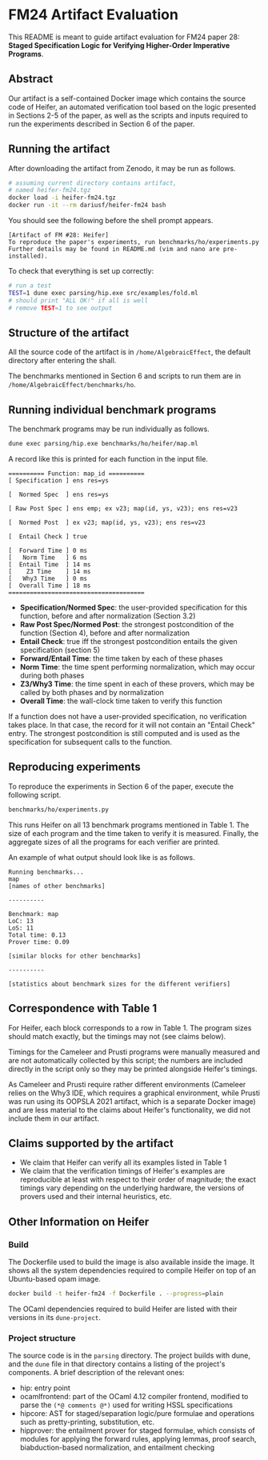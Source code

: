 # FM24 Artifact Evaluation

This README is meant to guide artifact evaluation for FM24 paper 28:
**Staged Specification Logic for Verifying Higher-Order Imperative Programs**.

## Abstract

Our artifact is a self-contained Docker image which contains the source code of Heifer, an automated verification tool based on the logic presented in Sections 2-5 of the paper, as well as the scripts and inputs required to run the experiments described in Section 6 of the paper.

## Running the artifact

After downloading the artifact from Zenodo, it may be run as follows.

```sh
# assuming current directory contains artifact,
# named heifer-fm24.tgz
docker load -i heifer-fm24.tgz
docker run -it --rm dariusf/heifer-fm24 bash
```

You should see the following before the shell prompt appears.

```
[Artifact of FM #28: Heifer]
To reproduce the paper's experiments, run benchmarks/ho/experiments.py
Further details may be found in README.md (vim and nano are pre-installed).
```

To check that everything is set up correctly:

```sh
# run a test
TEST=1 dune exec parsing/hip.exe src/examples/fold.ml
# should print "ALL OK!" if all is well
# remove TEST=1 to see output
```

## Structure of the artifact

All the source code of the artifact is in `/home/AlgebraicEffect`, the default directory after entering the shall.

The benchmarks mentioned in Section 6 and scripts to run them are in `/home/AlgebraicEffect/benchmarks/ho`.

## Running individual benchmark programs

The benchmark programs may be run individually as follows.

```sh
dune exec parsing/hip.exe benchmarks/ho/heifer/map.ml
```

A record like this is printed for each function in the input file.

```
========== Function: map_id ==========
[ Specification ] ens res=ys

[  Normed Spec  ] ens res=ys

[ Raw Post Spec ] ens emp; ex v23; map(id, ys, v23); ens res=v23

[  Normed Post  ] ex v23; map(id, ys, v23); ens res=v23

[  Entail Check ] true

[  Forward Time ] 0 ms
[   Norm Time   ] 6 ms
[  Entail Time  ] 14 ms
[    Z3 Time    ] 14 ms
[   Why3 Time   ] 0 ms
[  Overall Time ] 18 ms
======================================
```

- **Specification/Normed Spec**: the user-provided specification for this function, before and after normalization (Section 3.2)
- **Raw Post Spec/Normed Post**: the strongest postcondition of the function (Section 4), before and after normalization
- **Entail Check**: true iff the strongest postcondition entails the given specification (section 5)
- **Forward/Entail Time**: the time taken by each of these phases
- **Norm Time**: the time spent performing normalization, which may occur during both phases
- **Z3/Why3 Time**: the time spent in each of these provers, which may be called by both phases and by normalization
- **Overall Time**: the wall-clock time taken to verify this function

If a function does not have a user-provided specification, no verification takes place. In that case, the record for it will not contain an "Entail Check" entry.
The strongest postcondition is still computed and is used as the specification for subsequent calls to the function.

## Reproducing experiments

To reproduce the experiments in Section 6 of the paper, execute the following script.

```sh
benchmarks/ho/experiments.py
```

This runs Heifer on all 13 benchmark programs mentioned in Table 1.
The size of each program and the time taken to verify it is measured.
Finally, the aggregate sizes of all the programs for each verifier are printed.

An example of what output should look like is as follows.

```
Running benchmarks...
map
[names of other benchmarks]

----------

Benchmark: map
LoC: 13
LoS: 11
Total time: 0.13
Prover time: 0.09

[similar blocks for other benchmarks]

----------

[statistics about benchmark sizes for the different verifiers]
```

## Correspondence with Table 1

For Heifer, each block corresponds to a row in Table 1.
The program sizes should match exactly, but the timings may not (see claims below).

Timings for the Cameleer and Prusti programs were manually measured and are not automatically collected by this script; the numbers are included directly in the script only so they may be printed alongside Heifer's timings.

As Cameleer and Prusti require rather different environments (Cameleer relies on the Why3 IDE, which requires a graphical environment, while Prusti was run using its OOPSLA 2021 artifact, which is a separate Docker image) and are less material to the claims about Heifer's functionality, we did not include them in our artifact.

## Claims supported by the artifact

- We claim that Heifer can verify all its examples listed in Table 1
- We claim that the verification timings of Heifer's examples are reproducible at least with respect to their order of magnitude; the exact timings vary depending on the underlying hardware, the versions of provers used and their internal heuristics, etc.

## Other Information on Heifer

### Build

The Dockerfile used to build the image is also available inside the image.
It shows all the system dependencies required to compile Heifer on top of an Ubuntu-based opam image.

```sh
docker build -t heifer-fm24 -f Dockerfile . --progress=plain
```

The OCaml dependencies required to build Heifer are listed with their versions in its `dune-project`.

### Project structure

The source code is in the `parsing` directory.
The project builds with dune, and the `dune` file in that directory contains a listing of the project's components.
A brief description of the relevant ones:

- hip: entry point
- ocamlfrontend: part of the OCaml 4.12 compiler frontend, modified to parse the `(*@ comments @*)` used for writing HSSL specifications
- hipcore: AST for staged/separation logic/pure formulae and operations such as pretty-printing, substitution, etc.
- hipprover: the entailment prover for staged formulae, which consists of modules for applying the forward rules, applying lemmas, proof search, biabduction-based normalization, and entailment checking
